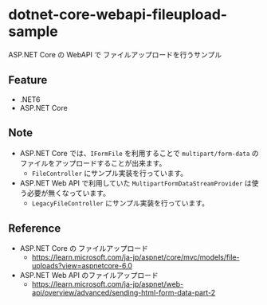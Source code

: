 # dotnet-core-webapi-fileupload-sample
ASP.NET Core の WebAPI で ファイルアップロードを行うサンプル

## Feature
- .NET6
- ASP.NET Core

## Note
- ASP.NET Core では、`IFormFile` を利用することで `multipart/form-data` のファイルをアップロードすることが出来ます。
  - `FileController` にサンプル実装を行っています。
- ASP.NET Web API で利用していた `MultipartFormDataStreamProvider` は使う必要が無くなっています。
  - `LegacyFileController` にサンプル実装を行っています。

## Reference
- ASP.NET Core の ファイルアップロード
    - https://learn.microsoft.com/ja-jp/aspnet/core/mvc/models/file-uploads?view=aspnetcore-6.0
- ASP.NET Web API のファイルアップロード
    - https://learn.microsoft.com/ja-jp/aspnet/web-api/overview/advanced/sending-html-form-data-part-2